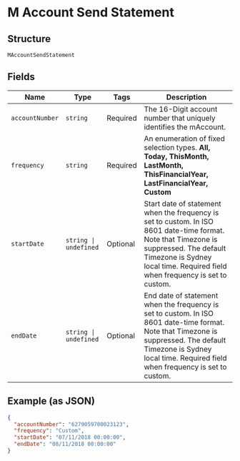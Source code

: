 
# M Account Send Statement

## Structure

`MAccountSendStatement`

## Fields

| Name | Type | Tags | Description |
|  --- | --- | --- | --- |
| `accountNumber` | `string` | Required | The 16-Digit account number that uniquely identifies the mAccount. |
| `frequency` | `string` | Required | An enumeration of fixed selection types. <strong> All, Today, ThisMonth, LastMonth, ThisFinancialYear, LastFinancialYear, Custom </strong> |
| `startDate` | `string \| undefined` | Optional | Start date of statement when the frequency is set to custom. In ISO 8601 date-time format. Note that Timezone is suppressed. The default Timezone is Sydney local time. Required field when frequency is set to custom. |
| `endDate` | `string \| undefined` | Optional | End date of statement when the frequency is set to custom. In ISO 8601 date-time format. Note that Timezone is suppressed. The default Timezone is Sydney local time. Required field when frequency is set to custom. |

## Example (as JSON)

```json
{
  "accountNumber": "6279059700023123",
  "frequency": "Custom",
  "startDate": "07/11/2018 00:00:00",
  "endDate": "08/11/2018 00:00:00"
}
```

